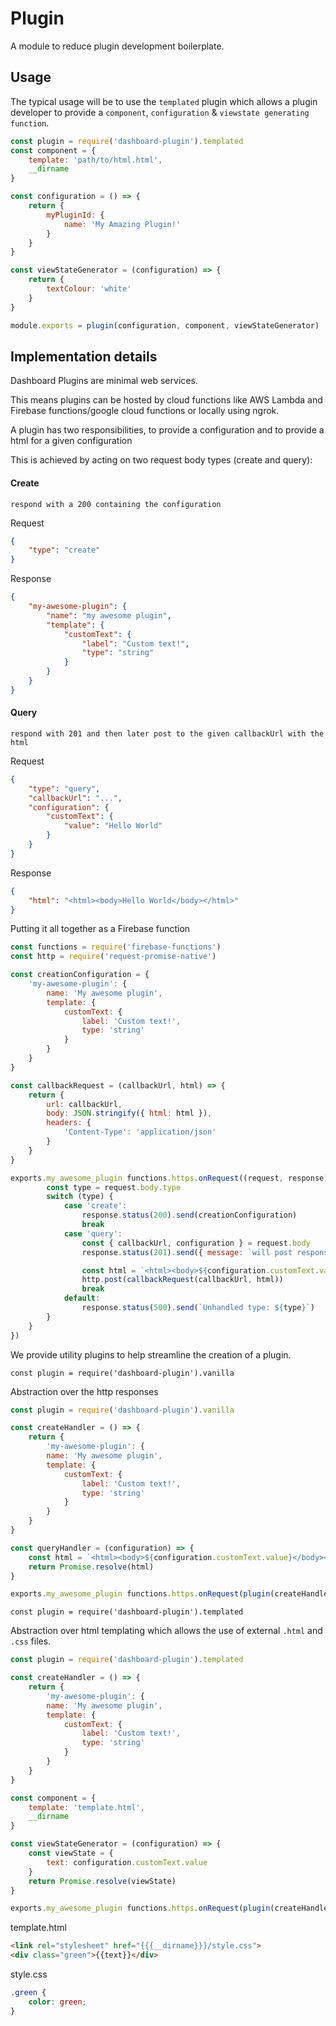 Plugin
===

A module to reduce plugin development boilerplate.

## Usage

The typical usage will be to use the `templated` plugin which allows a plugin developer to provide a `component`, `configuration` &
`viewstate generating function`. 


```javascript
const plugin = require('dashboard-plugin').templated
const component = {
    template: 'path/to/html.html',
    __dirname
}

const configuration = () => {
    return {
        myPluginId: {
            name: 'My Amazing Plugin!'
        }
    }
}

const viewStateGenerator = (configuration) => {
    return {
        textColour: 'white'
    }
}

module.exports = plugin(configuration, component, viewStateGenerator)
```

## Implementation details


Dashboard Plugins are minimal web services.

This means plugins can be hosted by cloud functions like AWS Lambda and Firebase functions/google cloud functions or locally using ngrok.

A plugin has two responsibilities, to provide a configuration and to provide a html 
for a given configuration

This is achieved by acting on two request body types (create and query):

#### Create  

    respond with a 200 containing the configuration 

Request 
```json
{
    "type": "create"
}
```

Response
```json
{
    "my-awesome-plugin": {
        "name": "my awesome plugin",   
        "template": {
            "customText": {
                "label": "Custom text!",
                "type": "string"
            }
        }
    }
}
```

#### Query

    respond with 201 and then later post to the given callbackUrl with the html

Request
```json
{
    "type": "query",
    "callbackUrl": "...",
    "configuration": {
        "customText": {
            "value": "Hello World"
        }     
    }
}
```

Response
```json
{
    "html": "<html><body>Hello World</body></html>"
}
```

Putting it all together as a Firebase function

```javascript
const functions = require('firebase-functions')
const http = require('request-promise-native')

const creationConfiguration = {
    'my-awesome-plugin': {
        name: 'My awesome plugin',   
        template: {
            customText: {
                label: 'Custom text!',
                type: 'string'
            }
        }
    }
}

const callbackRequest = (callbackUrl, html) => {
    return {
        url: callbackUrl,
        body: JSON.stringify({ html: html }),
        headers: {
            'Content-Type': 'application/json'
        }
    }
}

exports.my_awesome_plugin functions.https.onRequest((request, response) => {
        const type = request.body.type
        switch (type) {
            case 'create':
                response.status(200).send(creationConfiguration)
                break
            case 'query':
                const { callbackUrl, configuration } = request.body
                response.status(201).send({ message: `will post response to ${callbackUrl}` })

                const html = `<html><body>${configuration.customText.value}</body></html>`
                http.post(callbackRequest(callbackUrl, html))
                break
            default:
                response.status(500).send(`Unhandled type: ${type}`)
        }
    }
})
```

We provide utility plugins to help streamline the creation of a plugin.

```
const plugin = require('dashboard-plugin').vanilla
```

Abstraction over the http responses

```javascript
const plugin = require('dashboard-plugin').vanilla

const createHandler = () => {
    return {
        'my-awesome-plugin': {
        name: 'My awesome plugin',   
        template: {
            customText: {
                label: 'Custom text!',
                type: 'string'
            }
        }
    }
}

const queryHandler = (configuration) => {
    const html = `<html><body>${configuration.customText.value}</body></html>`    
    return Promise.resolve(html)
}

exports.my_awesome_plugin functions.https.onRequest(plugin(createHandler, queryHandler))
```

```
const plugin = require('dashboard-plugin').templated
```

Abstraction over html templating which allows the use of external `.html` and `.css` files.


```javascript
const plugin = require('dashboard-plugin').templated

const createHandler = () => {
    return {
        'my-awesome-plugin': {
        name: 'My awesome plugin',   
        template: {
            customText: {
                label: 'Custom text!',
                type: 'string'
            }
        }
    }
}

const component = {
    template: 'template.html',
    __dirname
}

const viewStateGenerator = (configuration) => {
    const viewState = {
        text: configuration.customText.value
    }
    return Promise.resolve(viewState)
}

exports.my_awesome_plugin functions.https.onRequest(plugin(createHandler, component, viewStateGenerator))
```

template.html
```html
<link rel="stylesheet" href="{{{__dirname}}}/style.css">
<div class="green">{{text}}</div>
```

style.css 
```css
.green {
    color: green;
}
```


